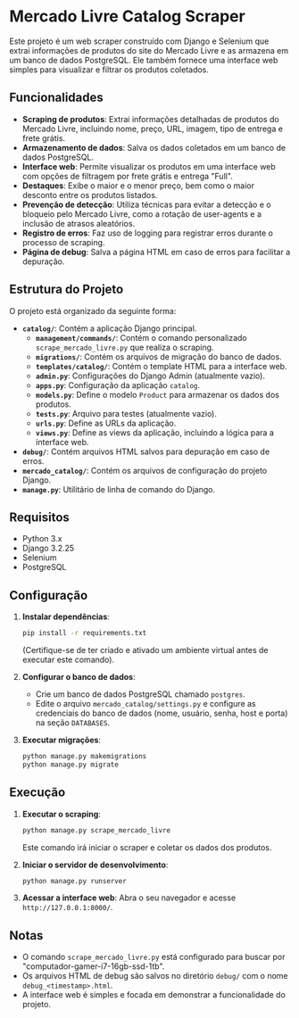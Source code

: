 # Mercado Livre Catalog Scraper

Este projeto é um web scraper construído com Django e Selenium que extrai informações de produtos do site do Mercado Livre e as armazena em um banco de dados PostgreSQL. Ele também fornece uma interface web simples para visualizar e filtrar os produtos coletados.

## Funcionalidades

*   **Scraping de produtos**: Extrai informações detalhadas de produtos do Mercado Livre, incluindo nome, preço, URL, imagem, tipo de entrega e frete grátis.
*   **Armazenamento de dados**: Salva os dados coletados em um banco de dados PostgreSQL.
*   **Interface web**: Permite visualizar os produtos em uma interface web com opções de filtragem por frete grátis e entrega "Full".
*   **Destaques**: Exibe o maior e o menor preço, bem como o maior desconto entre os produtos listados.
*   **Prevenção de detecção**: Utiliza técnicas para evitar a detecção e o bloqueio pelo Mercado Livre, como a rotação de user-agents e a inclusão de atrasos aleatórios.
*   **Registro de erros**: Faz uso de logging para registrar erros durante o processo de scraping.
*   **Página de debug**: Salva a página HTML em caso de erros para facilitar a depuração.

## Estrutura do Projeto

O projeto está organizado da seguinte forma:

*   **`catalog/`**: Contém a aplicação Django principal.
    *   **`management/commands/`**: Contém o comando personalizado `scrape_mercado_livre.py` que realiza o scraping.
    *   **`migrations/`**: Contém os arquivos de migração do banco de dados.
    *   **`templates/catalog/`**: Contém o template HTML para a interface web.
    *   **`admin.py`**: Configurações do Django Admin (atualmente vazio).
    *   **`apps.py`**: Configuração da aplicação `catalog`.
    *   **`models.py`**: Define o modelo `Product` para armazenar os dados dos produtos.
    *   **`tests.py`**: Arquivo para testes (atualmente vazio).
    *   **`urls.py`**: Define as URLs da aplicação.
    *   **`views.py`**: Define as views da aplicação, incluindo a lógica para a interface web.
*   **`debug/`**: Contém arquivos HTML salvos para depuração em caso de erros.
*   **`mercado_catalog/`**: Contém os arquivos de configuração do projeto Django.
*   **`manage.py`**: Utilitário de linha de comando do Django.

## Requisitos

*   Python 3.x
*   Django 3.2.25
*   Selenium
*   PostgreSQL

## Configuração

1. **Instalar dependências**:

    ```bash
    pip install -r requirements.txt
    ```

    (Certifique-se de ter criado e ativado um ambiente virtual antes de executar este comando).
2. **Configurar o banco de dados**:
    *   Crie um banco de dados PostgreSQL chamado `postgres`.
    *   Edite o arquivo `mercado_catalog/settings.py` e configure as credenciais do banco de dados (nome, usuário, senha, host e porta) na seção `DATABASES`.
3. **Executar migrações**:

    ```bash
    python manage.py makemigrations
    python manage.py migrate
    ```

## Execução

1. **Executar o scraping**:

    ```bash
    python manage.py scrape_mercado_livre
    ```

    Este comando irá iniciar o scraper e coletar os dados dos produtos.
2. **Iniciar o servidor de desenvolvimento**:

    ```bash
    python manage.py runserver
    ```
3. **Acessar a interface web**:
    Abra o seu navegador e acesse `http://127.0.0.1:8000/`.

## Notas

*   O comando `scrape_mercado_livre.py` está configurado para buscar por "computador-gamer-i7-16gb-ssd-1tb".
*   Os arquivos HTML de debug são salvos no diretório `debug/` com o nome `debug_<timestamp>.html`.
*   A interface web é simples e focada em demonstrar a funcionalidade do projeto.

